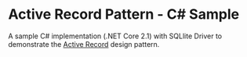 # Active Record Pattern - C# Sample

A sample C# implementation (.NET Core 2.1) with SQLlite Driver to demonstrate the [Active Record](https://en.wikipedia.org/wiki/Active_record_pattern) design pattern.
